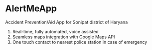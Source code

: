 # AlertMeApp
Accident Prevention/Aid App for Sonipat district of Haryana

1. Real-time, fully automated, voice assisted
2. Seamless maps integration with Google Maps API
3. One touch contact to nearest police station in case of emergency
